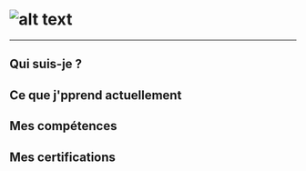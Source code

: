 # ![alt text](https://media.discordapp.net/attachments/1005891521989578773/1009851971274031104/banniere.png)

---

## Qui suis-je ?

## Ce que j'pprend actuellement

## Mes compétences

## Mes certifications
